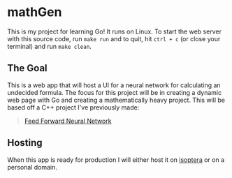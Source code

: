 # mathGen
This is my project for learning Go! It runs on Linux. To start the web server with this source code, run `make run` and to quit, hit `ctrl + c` (or close your terminal) and run `make clean`.

## The Goal
This is a web app that will host a UI for a neural network for calculating an undecided formula. The focus for this project will be in creating a dynamic web page with Go and creating a mathematically heavy project. This will be based off a C++ project I've previously made: 
> [Feed Forward Neural Network](https://github.com/Clayal10/feed_forward_nn)

## Hosting
When this app is ready for production I will either host it on [isoptera](https://isoptera.lcsc.edu/~cshumaker) or on a personal domain.
